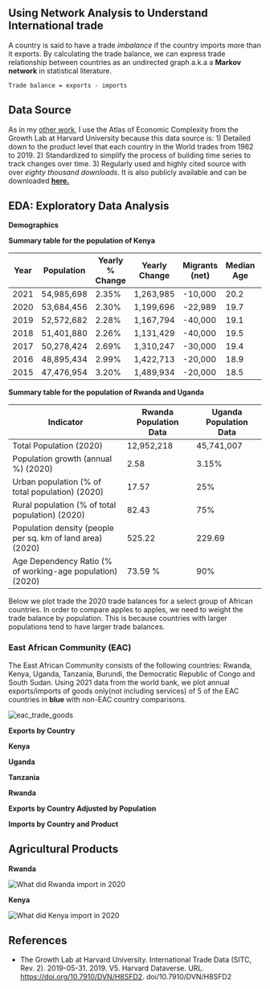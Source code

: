 ## Using Network Analysis to Understand International trade

A country is said to have a trade *imbalance* if the country imports more than it exports. By calculating the trade balance, we can express trade relationship between countries as an undirected graph a.k.a a **Markov network** in statistical literature.

```
Trade balance = exports - imports
```

**Data Source**
---------------
As in my [other work](https://github.com/LNshuti/LNSHUTI.github.io), I use the Atlas of Economic Complexity from the Growth Lab at Harvard University because this data source is: 1) Detailed down to the product level that each country in the World trades from 1962 to 2019. 2) Standardized to simplify the process of building time series to track changes over time. 3) Regularly used and highly cited source with over *eighty thousand downloads*. It is also publicly available and can be downloaded [**here.**](https://dataverse.harvard.edu/dataset.xhtml?persistentId=doi:10.7910/DVN/H8SFD2)

**EDA: Exploratory Data Analysis**
--------------------------------

**Demographics**

**Summary table for the population of Kenya** 

| Year | Population    | Yearly % Change | Yearly Change | Migrants (net) | Median Age | Fertility Rate | Population Density |
|------|---------------|-----------------|---------------|---------------|------------|----------------|--------------------|
| 2021 | 54,985,698    | 2.35%           | 1,263,985     | -10,000       | 20.2       | 3.64           | 93.0               |
| 2020 | 53,684,456    | 2.30%           | 1,199,696     | -22,989       | 19.7       | 3.65           | 90.0               |
| 2019 | 52,572,682    | 2.28%           | 1,167,794     | -40,000       | 19.1       | 3.66           | 88.1               |
| 2018 | 51,401,880    | 2.26%           | 1,131,429     | -40,000       | 19.5       | 3.52           | 86.2               |
| 2017 | 50,278,424    | 2.69%           | 1,310,247     | -30,000       | 19.4       | 3.9            | 84.4               |
| 2016 | 48,895,434    | 2.99%           | 1,422,713     | -20,000       | 18.9       | 4.09           | 82.0               |
| 2015 | 47,476,954    | 3.20%           | 1,489,934     | -20,000       | 18.5       | 4.35           | 79.7               |

**Summary table for the population of Rwanda and Uganda** 

| Indicator                                                  | Rwanda Population Data | Uganda Population Data |
|-------------------------------------------------------------|-----------------------|------------------------|
| Total Population (2020)                                     | 12,952,218            | 45,741,007             |
| Population growth (annual %) (2020)                         | 2.58                  | 3.15%                 |
| Urban population (% of total population) (2020)             | 17.57                 |25%                   |
| Rural population (% of total population) (2020)             | 82.43                 | 75%                  |
| Population density (people per sq. km of land area) (2020)  | 525.22                | 229.69                 |
| Age Dependency Ratio (% of working-age population) (2020)   | 73.59 %                 |  90%                |


Below we plot trade the 2020 trade balances for a select group of African countries. In order to compare apples to apples, we need to weight the trade balance by population. This is because countries with larger populations tend to have larger trade balances. 

### East African Community (EAC)
The East African Community consists of the following countries: Rwanda, Kenya, Uganda, Tanzania, Burundi, the Democratic Republic of Congo and South Sudan. Using 2021 data from the world bank, we plot annual exports/imports of goods only(not including services) of 5 of the EAC countries in **blue** with non-EAC country comparisons. 


![eac_trade_goods](https://user-images.githubusercontent.com/13305262/221357099-99bfd667-d185-4d6a-9bdd-f2213fb68e7d.png)


**Exports by Country**

**Kenya**

**Uganda**

**Tanzania**

**Rwanda**

**Exports by Country Adjusted by Population**

**Imports by Country and Product**


**Agricultural Products**
-------------------------

**Rwanda**

![What did Rwanda import in 2020](https://user-images.githubusercontent.com/13305262/231676481-8cc5d45b-f932-4097-8dc3-b5945debf168.png)

**Kenya**

![What did Kenya import in 2020](https://user-images.githubusercontent.com/13305262/231682205-facefe08-d19c-48dc-99a8-43c5e5b0b851.png)


**References**
--------------
- The Growth Lab at Harvard University. International Trade Data (SITC, Rev. 2). 2019-05-31. 2019. V5. Harvard Dataverse. URL. https://doi.org/10.7910/DVN/H8SFD2. doi/10.7910/DVN/H8SFD2
